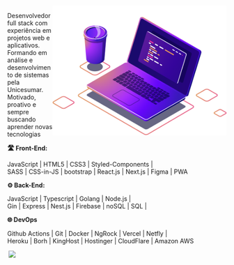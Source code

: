 <img src="https://github.com/marciosenaf/marciosenaf/blob/main/img/image.png" min-width="200px" max-width="400px" width="400px" align="right" alt="Computador iuriCode">

<p align="left"> 
Desenvolvedor full stack com experiência em projetos web e aplicativos. Formando em análise e desenvolvimento de
sistemas pela Unicesumar. Motivado, proativo e sempre buscando aprender
novas tecnologias
</p>

 <b align="left">🛣️ Front-End:</b> 
 <p> 
 JavaScript | HTML5 | CSS3 | Styled-Components | <br/> 
 SASS | CSS-in-JS | bootstrap | React.js | Next.js | Figma | PWA
</p>

  <b align="left">⚙️ Back-End:</b>
 <p align="left"> 
 JavaScript | Typescript | Golang | Node.js | <br/>
  Gin | Express | Nest.js | Firebase | noSQL | SQL |  
</p>

<b align="left">🌐 DevOps</b>
 <p align="left">
 Github Actions | Git | Docker | NgRock | Vercel | Netfly | <br/>
 Heroku | Borh | KingHost | Hostinger | CloudFlare | Amazon AWS 
</p>






<p align="left" >
  
  <a href="https://marcio.pages.dev/" alt="Portifolio" target="_blank"><img hspace="3" width="100" src="https://img.shields.io/badge/website-ff0077?style=for-the-badge&logo=About.me&logoColor=white" target="_blank"></a>
  
</p>

  
